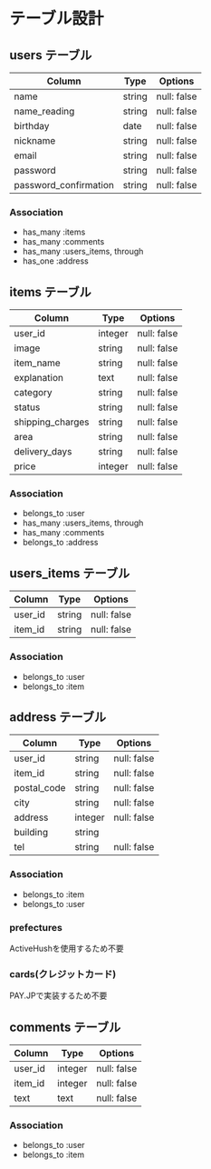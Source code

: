 # テーブル設計

## users テーブル

| Column                | Type   | Options     |
| --------------------- | ------ | ----------- |
| name                  | string | null: false |
| name_reading          | string | null: false |
| birthday              | date   | null: false |
| nickname              | string | null: false |
| email                 | string | null: false |
| password              | string | null: false |
| password_confirmation | string | null: false |

### Association

- has_many :items
- has_many :comments
- has_many :users_items, through
- has_one :address

## items テーブル

| Column           | Type       | Options     |
| ---------------- | ---------- | ----------- |
| user_id          | integer    | null: false |
| image            | string     | null: false |
| item_name        | string     | null: false |
| explanation      | text       | null: false |
| category         | string     | null: false |
| status           | string     | null: false |
| shipping_charges | string     | null: false |
| area             | string     | null: false |
| delivery_days    | string     | null: false |
| price            | integer    | null: false |

### Association

- belongs_to :user
- has_many :users_items, through
- has_many :comments
- belongs_to :address

## users_items テーブル

| Column        | Type      | Options     |
| --------------| --------- | ----------- |
| user_id       | string    | null: false |
| item_id       | string    | null: false |

### Association

- belongs_to :user
- belongs_to :item


## address テーブル

| Column        | Type      | Options     |
| --------------| --------- | ----------- |
| user_id       | string    | null: false |
| item_id       | string    | null: false |
| postal_code   | string    | null: false |
| city          | string    | null: false |
| address       | integer   | null: false |
| building      | string    |             |
| tel           | string    | null: false |

### Association

- belongs_to :item
- belongs_to :user

### prefectures
ActiveHushを使用するため不要

### cards(クレジットカード)
PAY.JPで実装するため不要


## comments テーブル

| Column  | Type      | Options     |
| ------- | --------- | ----------- |
| user_id | integer   | null: false |
| item_id | integer   | null: false |
| text    | text      | null: false |

### Association

- belongs_to :user
- belongs_to :item
